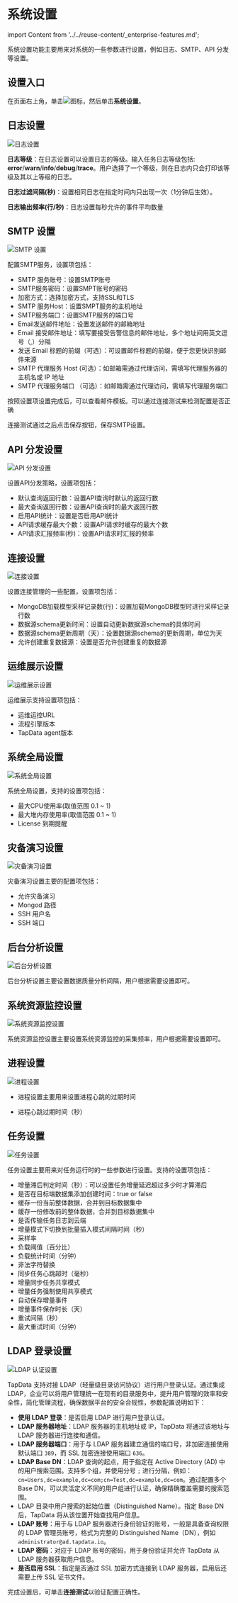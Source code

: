 # 系统设置

import Content from '../../reuse-content/_enterprise-features.md';

<Content />

系统设置功能主要用来对系统的一些参数进行设置，例如日志、SMTP、API 分发等设置。



## 设置入口

在页面右上角，单击![](../../images/setting.png)图标，然后单击**系统设置**。



## 日志设置

![日志设置](../../images/log_settings.png)

**日志等级**：在日志设置可以设置日志的等级。输入任务日志等级包括: **error**/**warn**/**info**/**debug**/**trace**。用户选择了一个等级，则在日志内只会打印该等级及其以上等级的日志。

**日志过滤间隔(秒)**：设置相同日志在指定时间内只出现一次（1分钟后生效）。

**日志输出频率(行/秒)**：日志设置每秒允许的事件平均数量





## SMTP 设置

![SMTP 设置](../../images/smtp_settings.png)

配置SMTP服务，设置项包括：

- SMTP 服务账号：设置SMTP账号
- SMTP服务密码：设置SMPT账号的密码
- 加密方式：选择加密方式，支持SSL和TLS
- SMTP 服务Host：设置SMPT服务的主机地址
- SMTP服务端口：设置SMTP服务的端口号
- Email发送邮件地址：设置发送邮件的邮箱地址
- Email 接受邮件地址：填写要接受告警信息的邮件地址，多个地址间用英文逗号（,）分隔
- 发送 Email 标题的前缀（可选）：可设置邮件标题的前缀，便于您更快识别邮件来源
- SMTP 代理服务 Host (可选）：如邮箱需通过代理访问，需填写代理服务器的主机名或 IP 地址
- SMTP 代理服务端口 （可选）：如邮箱需通过代理访问，需填写代理服务端口

按照设置项设置完成后，可以查看邮件模板。可以通过连接测试来检测配置是否正确

连接测试通过之后点击保存按钮，保存SMTP设置。



## API 分发设置

![API 分发设置](../../images/api_distribution_settings.png)

设置API分发策略，设置项包括：

- 默认查询返回行数：设置API查询时默认的返回行数
- 最大查询返回行数：设置API查询时的最大返回行数
- 启用API统计：设置是否启用API统计
- API请求缓存最大个数：设置API请求时缓存的最大个数
- API请求汇报频率(秒)：设置API请求时汇报的频率



## 连接设置

![连接设置](../../images/connection_settings.png)

设置连接管理的一些配置，设置项包括：

- MongoDB加载模型采样记录数(行)：设置加载MongoDB模型时进行采样记录行数
- 数据源schema更新时间：设置自动更新数据源schema的具体时间
- 数据源schema更新周期（天）：设置数据源schema的更新周期，单位为天
- 允许创建重复数据源：设置是否允许创建重复的数据源



## 运维展示设置

![运维展示设置](../../images/operation_settings.png)

运维展示支持设置项包括：

- 运维运控URL
- 流程引擎版本
- TapData agent版本





## 系统全局设置

![系统全局设置](../../images/global_settings.png)

系统全局设置，支持的设置项包括：

- 最大CPU使用率(取值范围 0.1 ~ 1)
- 最大堆内存使用率(取值范围 0.1 ~ 1)
- License 到期提醒



## 灾备演习设置

![灾备演习设置](../../images/disaster_drill_settings.png)

灾备演习设置主要的配置项包括：

- 允许灾备演习
- Mongod 路径
- SSH 用户名
- SSH 端口



## 后台分析设置

![后台分析设置](../../images/background_settings.png)

后台分析设置主要设置数据质量分析间隔，用户根据需要设置即可。



## 系统资源监控设置

![系统资源监控设置](../../images/resource_monitor_settings.png)

系统资源监控设置主要设置系统资源监控的采集频率，用户根据需要设置即可。



## 进程设置

![进程设置](../../images/process_settings.png)

- 进程设置主要用来设置进程心跳的过期时间

- 进程心跳过期时间（秒）



## 任务设置

![任务设置](../../images/task_settings.png)

任务设置主要用来对任务运行时的一些参数进行设置。支持的设置项包括：



- 增量滞后判定时间（秒）：可以设置任务增量延迟超过多少时才算滞后
- 是否在目标端数据集添加创建时间：true or false
- 缓存一份当前整体数据，合并到目标数据集中
- 缓存一份修改前的整体数据，合并到目标数据集中
- 是否传输任务日志到云端
- 增量模式下切换到批量插入模式间隔时间（秒）
- 采样率
- 负载阈值（百分比）
- 负载统计时间（分钟）
- 非法字符替换
- 同步任务心跳超时（毫秒）
- 增量同步任务共享模式
- 增量任务强制使用共享模式
- 自动保存增量事件
- 增量事件保存时长（天）
- 重试间隔（秒）
- 最大重试时间（分钟）



## <span id="ldap">LDAP 登录设置</span>

![LDAP 认证设置](../../images/ldap_settings.png)

TapData 支持对接 LDAP（轻量级目录访问协议）进行用户登录认证。通过集成 LDAP，企业可以将用户管理统一在现有的目录服务中，提升用户管理的效率和安全性，简化管理流程，确保数据平台的安全合规性，参数配置说明如下：

* **使用 LDAP 登录**：是否启用 LDAP 进行用户登录认证。
* **LDAP 服务器地址**：LDAP 服务器的主机地址或 IP，TapData 将通过该地址与 LDAP 服务器进行连接和通信。
* **LDAP 服务器端口**：用于与 LDAP 服务器建立通信的端口号，非加密连接使用默认端口 `389`，而 SSL 加密连接使用端口 `636`。
* **LDAP Base DN**：LDAP 查询的起点，用于指定在 Active Directory (AD) 中的用户搜索范围。支持多个组，并使用分号 `;` 进行分隔，例如：`cn=Users,dc=example,dc=com;cn=Test,dc=example,dc=com`。通过配置多个 Base DN，可以灵活定义不同的用户组进行认证，确保精确覆盖需要的搜索范围。
* LDAP 目录中用户搜索的起始位置（Distinguished Name）。指定 Base DN 后，TapData 将从该位置开始查找用户信息。
* **LDAP 账号**：用于与 LDAP 服务器进行身份验证的账号，一般是具备查询权限的 LDAP 管理员账号，格式为完整的 Distinguished Name（DN），例如 `administrator@ad.tapdata.io`。
* **LDAP 密码**：对应于 LDAP 账号的密码，用于身份验证并允许 TapData 从 LDAP 服务器获取用户信息。
* **是否启用 SSL**：指定是否通过 SSL 加密方式连接到 LDAP 服务器，启用后还需要上传 SSL 证书文件。

完成设置后，可单击**连接测试**以验证配置正确性。
